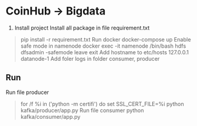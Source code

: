 # CoinHub -> Bigdata 
1. Install project 
Install all package in file requirement.txt
> pip install -r requirement.txt
Run docker 
> docker-compose up
Enable safe mode in namenode
> docker exec -it namenode /bin/bash 
> hdfs dfsadmin -safemode leave
> exit
Add hostname to etc/hosts
> 127.0.0.1 datanode-1
Add foler logs in folder consumer, producer
## Run 
Run file producer
> for /f %i in ('python -m certifi') do set SSL_CERT_FILE=%i
> python kafka/producer/app.py
Run file consumer
> python kafka/consumer/app.py
